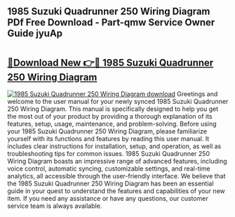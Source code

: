 ## 1985 Suzuki Quadrunner 250 Wiring Diagram PDf Free Download - Part-qmw Service Owner Guide jyuAp

# <h2><a href="http://dfs5ufz.blite.top/?on=1985+Suzuki+Quadrunner+250+Wiring+Diagram">🔗Download New 👉🔴 1985 Suzuki Quadrunner 250 Wiring Diagram</a></h2>

[![1985 Suzuki Quadrunner 250 Wiring Diagram download](https://i.imgur.com/lujVjoI.png)](http://dfs5ufz.blite.top/?on=1985+Suzuki+Quadrunner+250+Wiring+Diagram)
Greetings and welcome to the user manual for your newly synced 1985 Suzuki Quadrunner 250 Wiring Diagram. This manual is specifically designed to help you get the most out of your product by providing a thorough explanation of its features, setup, usage, maintenance, and problem-solving. Before using your 1985 Suzuki Quadrunner 250 Wiring Diagram, please familiarize yourself with its functions and features by reading this user manual. It includes clear instructions for installation, setup, and operation, as well as troubleshooting tips for common issues. 1985 Suzuki Quadrunner 250 Wiring Diagram boasts an impressive range of advanced features, including voice control, automatic syncing, customizable settings, and real-time analytics, all accessible through the user-friendly interface. We believe that the 1985 Suzuki Quadrunner 250 Wiring Diagram has been an essential guide in your quest to understand the features and capabilities of your new item. If you need any assistance or have any questions, our customer service team is always available.
